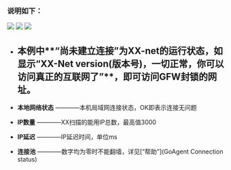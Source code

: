 ### 说明如下：

![](https://cloud.githubusercontent.com/assets/17795455/13872209/b112be30-ed23-11e5-9d27-a5369c489daf.JPG)
![](https://cloud.githubusercontent.com/assets/17795455/13872210/b14b4142-ed23-11e5-8a53-c147dd834883.jpg)
![](https://cloud.githubusercontent.com/assets/17795455/13872212/b18c770c-ed23-11e5-8605-a21dd6224180.jpg)


* ## 本例中**“尚未建立连接”**为XX-net的运行状态，如显示**“XX-Net version(版本号)，一切正常，你可以访问真正的互联网了”**，即可访问GFW封锁的网址。<br>

* **本地网络状态**
————本机局域网连接状态，OK即表示连接无问题<br>
* **IP数量**
————XX扫描的能用IP总数，最高值3000<br>
* **IP延迟**
————IP延迟时间，单位ms<br>
* **连接池**
————数字均为零时不能翻墙，详见[“帮助”](GoAgent Connection status)<br>